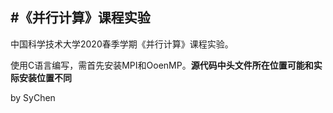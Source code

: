 #《并行计算》课程实验
---
中国科学技术大学2020春季学期《并行计算》课程实验。

使用C语言编写，需首先安装MPI和OoenMP。**源代码中头文件所在位置可能和实际安装位置不同**

by SyChen
